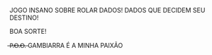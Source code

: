 JOGO INSANO SOBRE ROLAR DADOS!
DADOS QUE DECIDEM SEU DESTINO!

BOA SORTE!

 ̶P̶.̶O̶.̶O̶.̶  GAMBIARRA É A MINHA PAIXÃO
